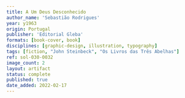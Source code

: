```yaml
---
title: A Um Deus Desconhecido
author_name: 'Sebastião Rodrigues'
year: y1963
origin: Portugal
publisher: 'Editorial Gleba'
formats: [book-cover, book]
disciplines: [graphic-design, illustration, typography]
tags: [fiction, "John Steinbeck", "Os Livros das Três Abelhas"]
ref: sol-030-0032
image_count: 2
layout: artifact
status: complete
published: true
date_added: 2022-02-17
---
```


